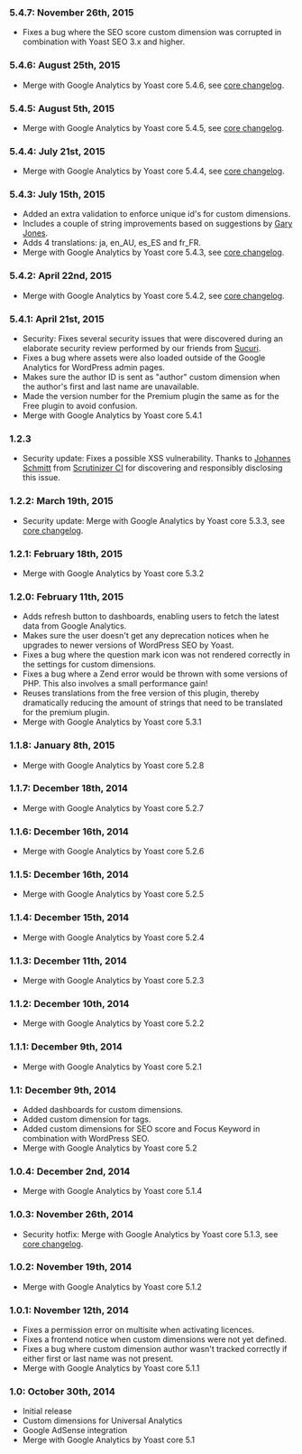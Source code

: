 ### 5.4.7: November 26th, 2015
* Fixes a bug where the SEO score custom dimension was corrupted in combination with Yoast SEO 3.x and higher.

### 5.4.6: August 25th, 2015
* Merge with Google Analytics by Yoast core 5.4.6, see [core changelog](https://wordpress.org/plugins/google-analytics-for-wordpress/changelog/).

### 5.4.5: August 5th, 2015
* Merge with Google Analytics by Yoast core 5.4.5, see [core changelog](https://wordpress.org/plugins/google-analytics-for-wordpress/changelog/).

### 5.4.4: July 21st, 2015
* Merge with Google Analytics by Yoast core 5.4.4, see [core changelog](https://wordpress.org/plugins/google-analytics-for-wordpress/changelog/).

### 5.4.3: July 15th, 2015
* Added an extra validation to enforce unique id's for custom dimensions.
* Includes a couple of string improvements based on suggestions by [Gary Jones](https://github.com/GaryJones).
* Adds 4 translations: ja, en_AU, es_ES and fr_FR.
* Merge with Google Analytics by Yoast core 5.4.3, see [core changelog](https://wordpress.org/plugins/google-analytics-for-wordpress/changelog/).

### 5.4.2: April 22nd, 2015
* Merge with Google Analytics by Yoast core 5.4.2, see [core changelog](https://wordpress.org/plugins/google-analytics-for-wordpress/changelog/).

### 5.4.1: April 21st, 2015
* Security: Fixes several security issues that were discovered during an elaborate security review performed by our friends from [Sucuri](https://sucuri.net/).
* Fixes a bug where assets were also loaded outside of the Google Analytics for WordPress admin pages.
* Makes sure the author ID is sent as "author" custom dimension when the author's first and last name are unavailable.
* Made the version number for the Premium plugin the same as for the Free plugin to avoid confusion.
* Merge with Google Analytics by Yoast core 5.4.1

### 1.2.3
* Security update: Fixes a possible XSS vulnerability. Thanks to [Johannes Schmitt](https://github.com/schmittjoh) from [Scrutinizer CI](https://scrutinizer-ci.com/) for discovering and responsibly disclosing this issue.

### 1.2.2: March 19th, 2015
* Security update: Merge with Google Analytics by Yoast core 5.3.3, see [core changelog](https://wordpress.org/plugins/google-analytics-for-wordpress/changelog/).

### 1.2.1: February 18th, 2015
* Merge with Google Analytics by Yoast core 5.3.2

### 1.2.0: February 11th, 2015
* Adds refresh button to dashboards, enabling users to fetch the latest data from Google Analytics.
* Makes sure the user doesn't get any deprecation notices when he upgrades to newer versions of WordPress SEO by Yoast.
* Fixes a bug where the question mark icon was not rendered correctly in the settings for custom dimensions.
* Fixes a bug where a Zend error would be thrown with some versions of PHP. This also involves a small performance gain!
* Reuses translations from the free version of this plugin, thereby dramatically reducing the amount of strings that need to be translated for the premium plugin.
* Merge with Google Analytics by Yoast core 5.3.1

### 1.1.8: January 8th, 2015
* Merge with Google Analytics by Yoast core 5.2.8

### 1.1.7: December 18th, 2014
* Merge with Google Analytics by Yoast core 5.2.7

### 1.1.6: December 16th, 2014
* Merge with Google Analytics by Yoast core 5.2.6

### 1.1.5: December 16th, 2014
* Merge with Google Analytics by Yoast core 5.2.5

### 1.1.4: December 15th, 2014
* Merge with Google Analytics by Yoast core 5.2.4

### 1.1.3: December 11th, 2014
* Merge with Google Analytics by Yoast core 5.2.3

### 1.1.2: December 10th, 2014
* Merge with Google Analytics by Yoast core 5.2.2

### 1.1.1: December 9th, 2014
* Merge with Google Analytics by Yoast core 5.2.1

### 1.1: December 9th, 2014
* Added dashboards for custom dimensions.
* Added custom dimension for tags.
* Added custom dimensions for SEO score and Focus Keyword in combination with WordPress SEO.
* Merge with Google Analytics by Yoast core 5.2

### 1.0.4: December 2nd, 2014
* Merge with Google Analytics by Yoast core 5.1.4

### 1.0.3: November 26th, 2014
* Security hotfix: Merge with Google Analytics by Yoast core 5.1.3, see [core changelog](https://wordpress.org/plugins/google-analytics-for-wordpress/changelog/).

### 1.0.2: November 19th, 2014
* Merge with Google Analytics by Yoast core 5.1.2

### 1.0.1: November 12th, 2014
* Fixes a permission error on multisite when activating licences.
* Fixes a frontend notice when custom dimensions were not yet defined.
* Fixes a bug where custom dimension author wasn't tracked correctly if either first or last name was not present.
* Merge with Google Analytics by Yoast core 5.1.1

### 1.0: October 30th, 2014
* Initial release
* Custom dimensions for Universal Analytics
* Google AdSense integration
* Merge with Google Analytics by Yoast core 5.1